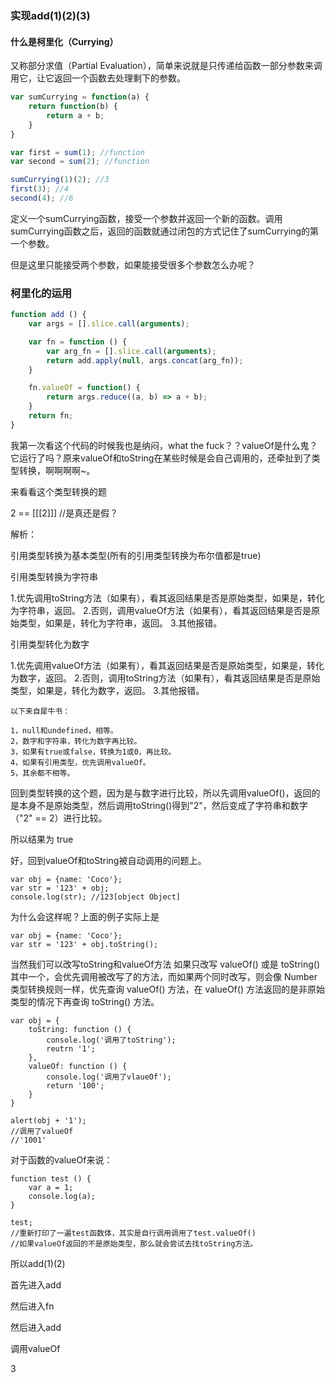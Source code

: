 ### 实现add(1)(2)(3)

#### 什么是柯里化（Currying）
又称部分求值（Partial Evaluation），简单来说就是只传递给函数一部分参数来调用它，让它返回一个函数去处理剩下的参数。
```js
var sumCurrying = function(a) {
    return function(b) {
        return a + b;
    }
}

var first = sum(1); //function
var second = sum(2); //function

sumCurrying(1)(2); //3
first(3); //4
second(4); //6
```
定义一个sumCurrying函数，接受一个参数并返回一个新的函数。调用sumCurrying函数之后，返回的函数就通过闭包的方式记住了sumCurrying的第一个参数。

但是这里只能接受两个参数，如果能接受很多个参数怎么办呢？

### 柯里化的运用
```js
function add () {
    var args = [].slice.call(arguments);

    var fn = function () {
        var arg_fn = [].slice.call(arguments);
        return add.apply(null, args.concat(arg_fn));
    }

    fn.valueOf = function() {
        return args.reduce((a, b) => a + b);
    }
    return fn;
}
```

我第一次看这个代码的时候我也是纳闷，what the fuck？？valueOf是什么鬼？它运行了吗？原来valueOf和toString在某些时候是会自己调用的，还牵扯到了类型转换，啊啊啊啊~。

来看看这个类型转换的题

2 == [[[2]]] //是真还是假？

解析：

引用类型转换为基本类型(所有的引用类型转换为布尔值都是true)

引用类型转换为字符串

1.优先调用toString方法（如果有），看其返回结果是否是原始类型，如果是，转化为字符串，返回。 
2.否则，调用valueOf方法（如果有），看其返回结果是否是原始类型，如果是，转化为字符串，返回。 
3.其他报错。

引用类型转化为数字

1.优先调用valueOf方法（如果有），看其返回结果是否是原始类型，如果是，转化为数字，返回。 
2.否则，调用toString方法（如果有），看其返回结果是否是原始类型，如果是，转化为数字，返回。
3.其他报错。

```
以下来自犀牛书：

1，null和undefined，相等。 
2，数字和字符串，转化为数字再比较。 
3，如果有true或false，转换为1或0，再比较。 
4，如果有引用类型，优先调用valueOf。 
5，其余都不相等。
```

回到类型转换的这个题，因为是与数字进行比较，所以先调用valueOf()，返回的是本身不是原始类型，然后调用toString()得到"2"，然后变成了字符串和数字（"2" == 2）进行比较。

所以结果为 true

好，回到valueOf和toString被自动调用的问题上。

```
var obj = {name: 'Coco'};
var str = '123' + obj; 
console.log(str); //123[object Object]
```
为什么会这样呢？上面的例子实际上是
```
var obj = {name: 'Coco'};
var str = '123' + obj.toString();
```
当然我们可以改写toString和valueOf方法
如果只改写 valueOf() 或是 toString()其中一个，会优先调用被改写了的方法，而如果两个同时改写，则会像 Number 类型转换规则一样，优先查询 valueOf() 方法，在 valueOf() 方法返回的是非原始类型的情况下再查询 toString() 方法。
```
var obj = {
    toString: function () {
        console.log('调用了toString');
        reutrn '1';
    },
    valueOf: function () {
        console.log('调用了vlaueOf');
        return '100';
    }
}

alert(obj + '1'); 
//调用了valueOf 
//'1001'
```

对于函数的valueOf来说：
```
function test () {
    var a = 1; 
    console.log(a);
}

test; 
//重新打印了一遍test函数体，其实是自行调用调用了test.valueOf()
//如果valueOf返回的不是原始类型，那么就会尝试去找toString方法。
```

所以add(1)(2)

首先进入add

然后进入fn

然后进入add

调用valueOf

3